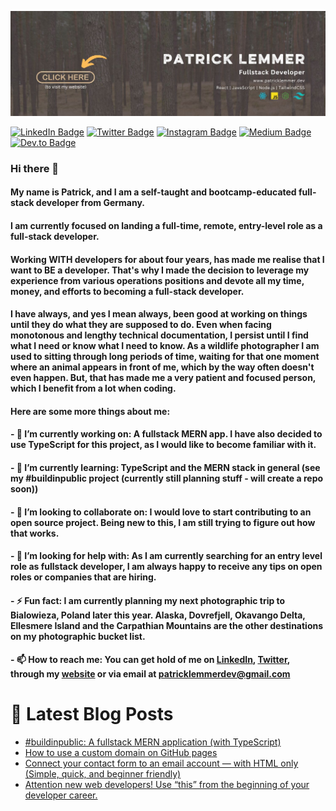 [![Patrick's GitHub Banner](./assets/github-banner.jpg)](https://patricklemmer.dev)

[![LinkedIn Badge](https://img.shields.io/badge/LinkedIn-Profile-informational?style=flat&logo=linkedin&logoColor=white&color=0D76A8)](https://www.linkedin.com/in/patricklemmer/)
[![Twitter Badge](https://img.shields.io/badge/Twitter-Profile-informational?style=flat&logo=twitter&logoColor=white&color=1CA2F1)](https://twitter.com/patrick_lemmer)
[![Instagram Badge](https://img.shields.io/badge/Instagram-Profile-informational?style=flat&logo=instagram&logoColor=white&color=purple)](https://www.instagram.com/patrick_lemmer/)
[![Medium Badge](https://img.shields.io/badge/Medium-Profile-informational?style=flat&logo=medium&logoColor=white&color=black)](https://medium.com/@patricklemmer)
[![Dev.to Badge](https://img.shields.io/badge/Dev.to-Profile-informational?style=flat&logo=dev.to&logoColor=white&color=black)](https://dev.to/@patricklemmer)

### Hi there 👋

#### My name is Patrick, and I am a self-taught and bootcamp-educated full-stack developer from Germany.

#### I am currently focused on landing a full-time, remote, entry-level role as a full-stack developer.

#### Working WITH developers for about four years, has made me realise that I want to BE a developer. That's why I made the decision to leverage my experience from various operations positions and devote all my time, money, and efforts to becoming a full-stack developer.

#### I have always, and yes I mean always, been good at working on things until they do what they are supposed to do. Even when facing monotonous and lengthy technical documentation, I persist until I find what I need or know what I need to know. As a wildlife photographer I am used to sitting through long periods of time, waiting for that one moment where an animal appears in front of me, which by the way often doesn't even happen. But, that has made me a very patient and focused person, which I benefit from a lot when coding.

#### Here are some more things about me:

#### - 🔭 I’m currently working on: A fullstack MERN app. I have also decided to use TypeScript for this project, as I would like to become familiar with it. 

#### - 🌱 I’m currently learning: TypeScript and the MERN stack in general (see my #buildinpublic project (currently still planning stuff - will create a repo soon))

#### - 👯 I’m looking to collaborate on: I would love to start contributing to an open source project. Being new to this, I am still trying to figure out how that works.

#### - 🤔 I’m looking for help with: As I am currently searching for an entry level role as fullstack developer, I am always happy to receive any tips on open roles or companies that are hiring.

#### - ⚡ Fun fact: I am currently planning my next photographic trip to Bialowieza, Poland later this year. Alaska, Dovrefjell, Okavango Delta, Ellesmere Island and the Carpathian Mountains are the other destinations on my photographic bucket list.

#### - 📫 How to reach me: You can get hold of me on [LinkedIn](https://www.linkedin.com/in/patricklemmer/), [Twitter](https://twitter.com/patrick_lemmer), through my [website](https://patricklemmer.dev/) or via email at patricklemmerdev@gmail.com

# 📩 Latest Blog Posts
<!-- BLOG-POST-LIST:START -->
- [#buildinpublic: A fullstack MERN application &lpar;with TypeScript&rpar;](https://dev.to/patricklemmer/buildinpublic-a-fullstack-mern-application-with-typescript-4a2d)
- [How to use a custom domain on GitHub pages](https://dev.to/patricklemmer/how-to-use-a-custom-domain-on-github-pages-3fbk)
- [Connect your contact form to an email account — with HTML only &lpar;Simple, quick, and beginner friendly&rpar;](https://dev.to/patricklemmer/connect-your-contact-form-to-an-email-account-with-html-only-simple-quick-and-beginner-friendly-4j6j)
- [Attention new web developers! Use “this” from the beginning of your developer career.](https://dev.to/patricklemmer/attention-new-web-developers-use-this-from-the-beginning-of-your-developer-career-5f2m)
<!-- BLOG-POST-LIST:END -->

